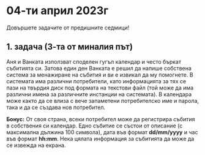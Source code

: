# 04-ти април 2023г

Довършете задачите от предишните седмици! 

## 1. задача (3-та от миналия път)
Аня и Ванката използват споделен гугъл календар и често бъркат събитията си. Затова един ден Ванката е решил да напише собствена система за менажиране на събития и ви е извикал да му помогнете. В системата има различни потребители, като информацията за тях се пази на твърдия диск под формата на текстови файл (той може да има различни имена за различните инстанции на системата). В календара може както да се влиза с вече запаметени потребителско име и парола, така и да се създава нов потребител. 


**Бонус:** От своя страна, всеки потребител може да регистрира събития в собствения си календар. Едно събитие се състои от описание (с максимална дължина 100 символа), дата във формат **dd/mm/yyyy** и час във формат **hh:mm**. Нека цялата информация за събитията да може да се извежда на екрана.
